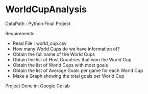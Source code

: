 # WorldCupAnalysis
DataPath : Python Final Project

Requirements
 - Read File : world_cup.csv
 - How many World Cups do we have information of?
 - Obtain the full name of the World Cups
 - Obtain the list of Host Countries that won the World Cup
 - Obtain the list of World Cups with most goals
 - Obtain the list of Average Goals per game for each World Cup
 - Make a Graph showing the total goals per World Cup

Project Done in: Google Collab
